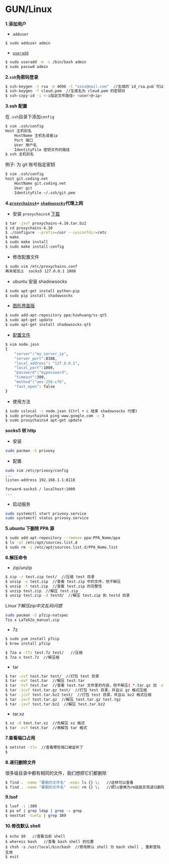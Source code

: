 # GUN/Linux

**1.添加用户**

* `adduser`

```bash
$ sudo adduser admin
```

* [`useradd`](http://man.linuxde.net/useradd)
```bash
$ sudo useradd -m -s /bin/bash admin
$ sudo passwd admin
```

**2.`ssh`免密码登录**

```bash
$ ssh-keygen -t rsa -b 4096 -C "xxxx@mail.com"  //生成的`id_rsa.pub`可以放到`coding、github、oschina`上
$ ssh-keygen -f cloud.pem  //生成名为 cloud.pem 的密钥对
$ ssh-copy-id -i <-i指定文件路径> <user>@<ip>
```

**3.ssh 配置**

在`.ssh`目录下添加`config`

```bash
$ vim .ssh/config
Host 主机别名
    HostName 主机名或者ip
    Port 端口 
    User 用户名
    IdentityFile 密钥文件的路径
$ ssh 主机别名
```

例子: 为 git 账号指定密钥

```bash
$ vim .ssh/config
host git.coding.net
    HostName git.coding.net
    User git
    IdentityFile ~/.ssh/git.pem
``` 

**4.[`proxychains4`](https://github.com/rofl0r/proxychains-ng)+ [`shadowsocks`](https://github.com/shadowsocks/shadowsocks/wiki/Shadowsocks-%E4%BD%BF%E7%94%A8%E8%AF%B4%E6%98%8E)代理上网**

+ 安装 `proxychains4` [下载](https://sourceforge.net/projects/proxychains-ng/)

```bash
$ tar -jxvf proxychains-4.10.tar.bz2
$ cd proxychains-4.10
$ ./configure --prefix=/usr --sysconfdir=/etc
$ make
$ sudo make install 
$ sudo make install-config
```

+ 修改配置文件

```bash
$ sudo vim /etc/proxychains.conf
再末尾加上  socks5 127.0.0.1 1080
```

+ ubuntu 安装 shadowsocks

```bash
$ sudo apt-get install python-pip
$ sudo pip install shadowsocks
```

+ [图形界面版](https://github.com/shadowsocks/shadowsocks-qt5)

```bash
$ sudo add-apt-repository ppa:hzwhuang/ss-qt5
$ sudo apt-get update
$ sudo apt-get install shadowsocks-qt5
```

+ [配置文件](https://github.com/shadowsocks/shadowsocks/wiki/Configuration-via-Config-File)

```bash
$ vim node.josn
{
    "server":"my_server_ip",
    "server_port":8388,
    "local_address": "127.0.0.1",
    "local_port":1080,
    "password":"mypassword",
    "timeout":300,
    "method":"aes-256-cfb",
    "fast_open": false
}
```

+ 使用方法

```bash
$ sudo sslocal -c node.json (Ctrl + c 结束 shadowsocks 代理)
$ sudo proxychains4 ping www.google.com -c 3
$ sudo proxychains4 apt-get update 
```

**socks5 转 http**

+ 安装

```bash
sudo pacman -S privoxy
```

+ 配置

```bash
sudo vim /etc/privoxy/config
...
listen-address 192.168.1.1:8118

forward-socks5 / localhost:1080
...
```

+ 启动服务

```bash
sudo systemctl start privoxy.service 
sudo systemctl status privoxy.service
```

**5.ubuntu 下删除 PPA 源**

```bash
$ sudo add-apt-repository --remove ppa:PPA_Name/ppa
$ ls -al /etc/apt/sources.list.d
$ sudo rm -i /etc/apt/sources.list.d/PPA_Name.list
```

**6.解压命令**

+ zip/unzip

```bash
$ zip -r test.zip test/  //压缩 test 目录
$ unzip -v test.zip  //查看 test.zip 中的文件，但不解压 
$ unzip -t test.zip  //查看 test.zip 的完整性
$ unzip test.zip  //解压 test.zip 
$ unzip test.zip -d testd/  //解压 test.zip 到 testd 目录
```

*Linux下解压zip中文乱码问题*

```bash
sudo pacman -S p7zip-natspec
7za x LaTeX2e_manual.zip
```

+ 7z

```bash
$ sudo yum install p7zip
$ brew install p7zip

$ 7za a -t7z test.7z test/   //压缩
$ 7za x test.7z  //解压缩
```

+ tar 

```bash
$ tar -cvf test.tar test/  //打包 test 目录
$ tar -xvf test.tar  //解压 test.tar 
$ tar -tvf test.tar  //查看 test.tar 文件里的内容，但不解压( *.tar.gz 加 -z , *.tar.bz2 加 -j )
$ tar -zcvf test.tar.gz test/  //打包 test 目录，并且以 gz 格式压缩
$ tar -jcvf test.tar.bz2 test/  //打包 test 目录，并且以 bz2 格式压缩
$ tar -zxvf test.tar.gz  //解压 test.tar.gz test.tgz
$ tar -jxvf test.tar.bz2  //解压 test.tar.bz2
```

+ tar.xz

```bash
$ xz -d test.tar.xz  //先解压 xz 格式
$ tar -xvf test.tar  //再解包 tar 格式
```

**7.查看端口占用**

```bash
$ netstat -tln  //查看哪些端口被监听了
$ 
```

**8.递归删除文件**

很多级目录中都有相同的文件，我们想把它们都删除

```bash
$ find . -name "要删的文件名" -exec ls {} \;   //这样可以查看
$ find . -name "要删的文件名" -exec rm {} \;   //把ls替换为rm就能实现递归删除了
```

**9.lsof**

```bash
$ lsof -i :389 
$ ps ef | grep ldap | grep -v grep
$ nesttat -tunlp | grep 389
```

**10.修改默认 shell**

```shell
$ echo $0   //查看当前 shell 
$ whereis bash   //查看 bash shell 的位置
$ chsh -s /usr/local/bin/bash  //修改默认 shell 为 bash shell , 重新登陆生效
$ exit 
```
